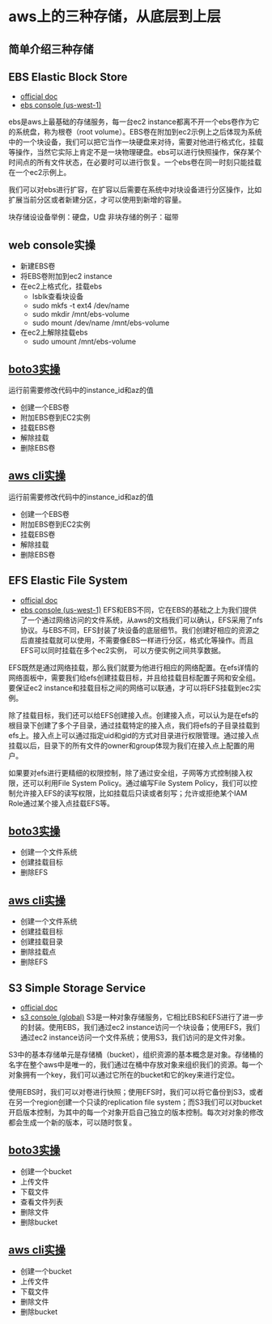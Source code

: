 # aws上的三种存储，从底层到上层
## 简单介绍三种存储
## EBS Elastic Block Store
- [official doc](https://docs.aws.amazon.com/zh_cn/ebs/)
- [ebs console (us-west-1)](https://us-west-1.console.aws.amazon.com/ec2/home?region=us-west-1#Volumes:)

ebs是aws上最基础的存储服务，每一台ec2 instance都离不开一个ebs卷作为它的系统盘，称为根卷（root volume）。EBS卷在附加到ec2示例上之后体现为系统中的一个块设备，我们可以把它当作一块硬盘来对待，需要对他进行格式化，挂载等操作，当然它实际上肯定不是一块物理硬盘。ebs可以进行快照操作，保存某个时间点的所有文件状态，在必要时可以进行恢复。一个ebs卷在同一时刻只能挂载在一个ec2示例上。

我们可以对ebs进行扩容，在扩容以后需要在系统中对块设备进行分区操作，比如扩展当前分区或者新建分区，才可以使用到新增的容量。

块存储设设备举例：硬盘，U盘
非块存储的例子：磁带

## web console实操
- 新建EBS卷
- 将EBS卷附加到ec2 instance
- 在ec2上格式化，挂载ebs
    - lsblk查看块设备
    - sudo mkfs -t ext4 /dev/name
    - sudo mkdir /mnt/ebs-volume
    - sudo mount /dev/name /mnt/ebs-volume
- 在ec2上解除挂载ebs
    - sudo umount /mnt/ebs-volume

## [boto3实操](ebs/ebs_example.ipynb)
运行前需要修改代码中的instance_id和az的值
- 创建一个EBS卷
- 附加EBS卷到EC2实例
- 挂载EBS卷
- 解除挂载
- 删除EBS卷

## [aws cli实操](ebs/ebs_example.sh)
运行前需要修改代码中的instance_id和az的值
- 创建一个EBS卷
- 附加EBS卷到EC2实例
- 挂载EBS卷
- 解除挂载
- 删除EBS卷

## EFS Elastic File System
- [official doc](https://docs.aws.amazon.com/zh_cn/efs/)
- [ebs console (us-west-1)](https://us-west-1.console.aws.amazon.com/efs/home?region=us-west-1#)
EFS和EBS不同，它在EBS的基础之上为我们提供了一个通过网络访问的文件系统，从aws的文档我们可以确认，EFS采用了nfs协议。与EBS不同，EFS封装了块设备的底层细节。我们创建好相应的资源之后直接挂载就可以使用，不需要像EBS一样进行分区，格式化等操作。而且EFS可以同时挂载在多个ec2实例，
可以方便实例之间共享数据。

EFS既然是通过网络挂载，那么我们就要为他进行相应的网络配置。在efs详情的网络面板中，需要我们给efs创建挂载目标，并且给挂载目标配置子网和安全组。要保证ec2 instance和挂载目标之间的网络可以联通，才可以将EFS挂载到ec2实例。

除了挂载目标，我们还可以给EFS创建接入点。创建接入点，可以认为是在efs的根目录下创建了多个子目录，通过挂载特定的接入点，我们将efs的子目录挂载到efs上。接入点上可以通过指定uid和gid的方式对目录进行权限管理。通过接入点挂载以后，目录下的所有文件的owner和group体现为我们在接入点上配置的用户。

如果要对efs进行更精细的权限控制，除了通过安全组，子网等方式控制接入权限，还可以利用File System Policy。通过编写File System Policy，我们可以控制允许接入EFS的读写权限，比如挂载后只读或者刻写；允许或拒绝某个IAM Role通过某个接入点挂载EFS等。

## [boto3实操](efs/efs_example.ipynb)
- 创建一个文件系统
- 创建挂载目标
- 删除EFS

## [aws cli实操](efs/efs_example.sh)
- 创建一个文件系统
- 创建挂载目标
- 创建挂载目录
- 删除挂载点
- 删除EFS

## S3 Simple Storage Service
- [official doc](https://docs.aws.amazon.com/zh_cn/s3/)
- [s3 console (global)](https://s3.console.aws.amazon.com/s3/home?region=us-west-1#)
S3是一种对象存储服务，它相比EBS和EFS进行了进一步的封装。使用EBS，我们通过ec2 instance访问一个块设备；使用EFS，我们通过ec2 instance访问一个文件系统；使用S3，我们访问的是文件对象。

S3中的基本存储单元是存储桶（bucket），组织资源的基本概念是对象。存储桶的名字在整个aws中是唯一的，我们通过在桶中存放对象来组织我们的资源。每一个对象拥有一个key，我们可以通过它所在的bucket和它的key来进行定位。

使用EBS时，我们可以对卷进行快照；使用EFS时，我们可以将它备份到S3，或者在另一个region创建一个只读的replication file system；而S3我们可以对bucket开启版本控制，为其中的每一个对象开启自己独立的版本控制。每次对对象的修改都会生成一个新的版本，可以随时恢复。

## [boto3实操](efs/efs_example.ipynb)
- 创建一个bucket
- 上传文件
- 下载文件
- 查看文件列表
- 删除文件
- 删除bucket

## [aws cli实操](efs/efs_example.sh)
- 创建一个bucket
- 上传文件
- 下载文件
- 删除文件
- 删除bucket
